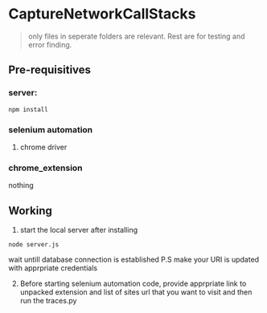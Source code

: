 # CaptureNetworkCallStacks
> only files in seperate folders are relevant. Rest are for testing and error finding.

## Pre-requisitives
### server: 
```
npm install
```
### selenium automation
1. chrome driver
### chrome_extension
nothing

## Working
1. start the local server after installing
```
node server.js
```
wait untill database connection is established
P.S make your URI is updated with apprpriate credentials

2. Before starting selenium automation code, provide apprpriate link to unpacked extension and list of sites url that you want to visit and then run the traces.py 
